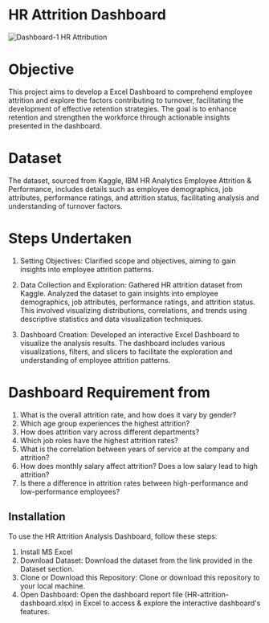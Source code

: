 
# HR Attrition Dashboard



![Dashboard-1 HR Attribution](https://github.com/user-attachments/assets/54646b31-9216-4570-9968-c72277736c06)



# Objective

This project aims to develop a Excel Dashboard to comprehend employee attrition and explore the factors contributing to turnover, facilitating the development of effective retention strategies. The goal is to enhance retention and strengthen the workforce through actionable insights presented in the dashboard.

# Dataset
The dataset, sourced from Kaggle, IBM HR Analytics Employee Attrition & Performance, includes details such as employee demographics, job attributes, performance ratings, and attrition status, facilitating analysis and understanding of turnover factors.
# Steps Undertaken
1.	Setting Objectives:
	Clarified scope and objectives, aiming to gain insights into employee attrition patterns.
2.	Data Collection and Exploration: Gathered HR attrition dataset from Kaggle.
Analyzed the dataset to gain insights into employee demographics, job attributes, performance ratings, and attrition status. This involved visualizing distributions, correlations, and trends using descriptive statistics and data visualization techniques.

3.	Dashboard Creation: Developed an interactive Excel Dashboard to visualize the analysis results. The dashboard includes various visualizations, filters, and slicers to facilitate the exploration and understanding of employee attrition patterns.


# Dashboard Requirement from 
1.	What is the overall attrition rate, and how does it vary by gender?
2.	Which age group experiences the highest attrition?
3.	How does attrition vary across different departments?
4.	Which job roles have the highest attrition rates?
5.	What is the correlation between years of service at the company and attrition?
6.	How does monthly salary affect attrition? Does a low salary lead to high attrition?
7.	Is there a difference in attrition rates between high-performance and low-performance employees?




## Installation

To use the HR Attrition Analysis Dashboard, follow these steps:
1.	Install MS Excel 
2.	Download Dataset: Download the dataset from the link provided in the Dataset section.
3.	Clone or Download this Repository: Clone or download this repository to your local machine.
4.	Open Dashboard: Open the dashboard report file (HR-attrition-dashboard.xlsx) in Excel to access & explore the interactive dashboard's features.
